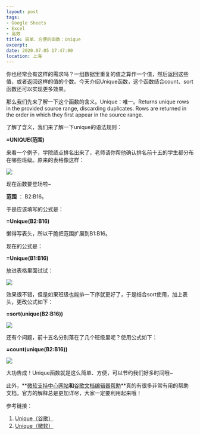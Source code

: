 ```yaml
---
layout: post
tags: 
- Google Sheets
- Excel
- 高效
title: 简单、方便的函数：Unique
excerpt: 
date: 2020.07.05 17:47:00
location: 上海
---
```


你也经常会有这样的需求吗？一组数据里重复的值之算作一个值，然后返回这些值，或者返回这样的值的个数。今天介绍Unique函数，这个函数结合count、sort函数还可以实现更多效果。


那么我们先来了解一下这个函数的含义。Unique：唯一。Returns unique rows in the provided source range, discarding duplicates. Rows are returned in the order in which they first appear in the source range.

了解了含义，我们来了解一下unique的语法规则：

**=UNIQUE(范围)**

来看一个例子，学院绩点排名出来了，老师请你帮他确认排名前十五的学生都分布在哪些班级。原来的表格像这样：

<div class="zoom-pic-full">
	<a href="{{ site.url }}/{{ site.baseurl }}/imgs/posts/2020-07-05-How-To-Use-the-Unique-Function-1.png" data-detail="" data-source="{{ site.url }}/{{ site.baseurl }}/imgs/posts/2020-07-05-How-To-Use-the-Unique-Function-1.png" title="初始文档样式" style="width:251px; height:120px;">
		<img src="{{ site.url }}/{{ site.baseurl }}/imgs/posts/2020-07-05-How-To-Use-the-Unique-Function-1.png">
	</a>
</div>


现在函数要登场啦~

**范围** ： B2:B16。

于是应该填写的公式是：

**=Unique(B2:B16)**

懒得写表头，所以干脆把范围扩展到B1:B16。

现在的公式是：

**=Unique(B1:B16)**


放进表格里面试试：
<div class="zoom-pic-full">
	<a href="{{ site.url }}/{{ site.baseurl }}/imgs/posts/2020-07-05-How-To-Use-the-Unique-Function-2.png" data-detail="" data-source="{{ site.url }}/{{ site.baseurl }}/imgs/posts/2020-07-05-How-To-Use-the-Unique-Function-2.png" title="使用=Unique(B1:B16)后" style="width:251px; height:120px;">
		<img src="{{ site.url }}/{{ site.baseurl }}/imgs/posts/2020-07-05-How-To-Use-the-Unique-Function-2.png">
	</a>
</div>

效果很不错，但是如果班级也能排一下序就更好了，于是结合sort使用，加上表头，更改公式如下：

**=sort(unique(B2:B16))**

<div class="zoom-pic-full">
	<a href="{{ site.url }}/{{ site.baseurl }}/imgs/posts/2020-07-05-How-To-Use-the-Unique-Function-0.png" data-detail="" data-source="{{ site.url }}/{{ site.baseurl }}/imgs/posts/2020-07-05-How-To-Use-the-Unique-Function-0.png" title="使用=sort(unique(B2:B16))后" style="width:251px; height:120px;">
		<img src="{{ site.url }}/{{ site.baseurl }}/imgs/posts/2020-07-05-How-To-Use-the-Unique-Function-0.png">
	</a>
</div>

还有个问题，前十五名分别落在了几个班级里呢？使用公式如下：

**=count(unique(B2:B16))**

<div class="zoom-pic-full">
	<a href="{{ site.url }}/{{ site.baseurl }}/imgs/posts/2020-07-05-How-To-Use-the-Unique-Function-3.png" data-detail="" data-source="{{ site.url }}/{{ site.baseurl }}/imgs/posts/2020-07-05-How-To-Use-the-Unique-Function-3.png" title="使用=count(unique(B2:B16))后" style="width:251px; height:120px;">
		<img src="{{ site.url }}/{{ site.baseurl }}/imgs/posts/2020-07-05-How-To-Use-the-Unique-Function-3.png">
	</a>
</div>

大功告成！Unique函数就是这么简单、方便，可以节约我们好多时间哦~ 

此外，**<a href="https://support.microsoft.com/zh-cn" target="_blank">微软支持中心网站</a>**和**<a href="https://support.google.com/docs#topic=1382883" target="_blank">谷歌文档编辑器帮助</a>**真的有很多非常有用的帮助文档，官方的解释总是更加详尽，大家一定要利用起来哦！

参考链接：
1. <a href="https://support.google.com/docs/answer/3093198?hl=en" target="_blank">Unique（谷歌）</a>
2. <a href="https://support.microsoft.com/zh-cn/office/unique-%e5%87%bd%e6%95%b0-c5ab87fd-30a3-4ce9-9d1a-40204fb85e1e?ui=zh-cn&rs=zh-cn&ad=cn" target="_blank">Unique（微软）</a>